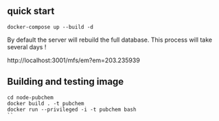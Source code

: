 ## quick start

```
docker-compose up --build -d
```

By default the server will rebuild the full database. This process will take several days !


http://localhost:3001/mfs/em?em=203.235939


## Building and testing image

```
cd node-pubchem
docker build . -t pubchem
docker run --privileged -i -t pubchem bash
``